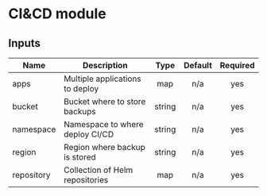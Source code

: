 # CI&CD module

<!-- BEGINNING OF PRE-COMMIT-TERRAFORM DOCS HOOK -->
## Inputs

| Name | Description | Type | Default | Required |
|------|-------------|:----:|:-----:|:-----:|
| apps | Multiple applications to deploy | map | n/a | yes |
| bucket | Bucket where to store backups | string | n/a | yes |
| namespace | Namespace to where deploy CI/CD | string | n/a | yes |
| region | Region where backup is stored | string | n/a | yes |
| repository | Collection of Helm repositories | map | n/a | yes |

<!-- END OF PRE-COMMIT-TERRAFORM DOCS HOOK -->